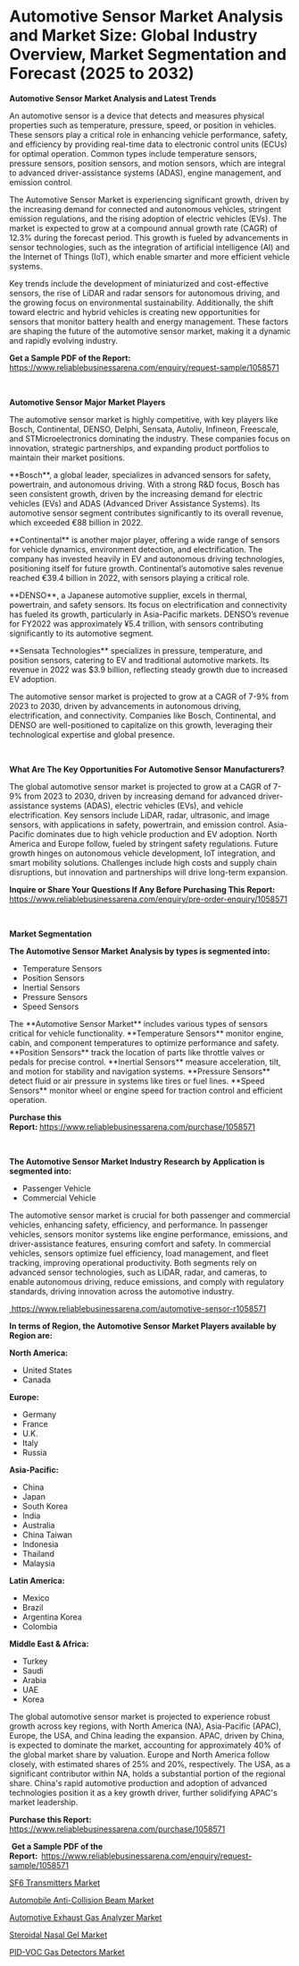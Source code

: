 <p><h1>Automotive Sensor Market Analysis and Market Size: Global Industry Overview, Market Segmentation and Forecast (2025 to 2032)</h1></p><p><strong>Automotive Sensor Market Analysis and Latest Trends</strong></p>
<p><p>An automotive sensor is a device that detects and measures physical properties such as temperature, pressure, speed, or position in vehicles. These sensors play a critical role in enhancing vehicle performance, safety, and efficiency by providing real-time data to electronic control units (ECUs) for optimal operation. Common types include temperature sensors, pressure sensors, position sensors, and motion sensors, which are integral to advanced driver-assistance systems (ADAS), engine management, and emission control.</p><p>The Automotive Sensor Market is experiencing significant growth, driven by the increasing demand for connected and autonomous vehicles, stringent emission regulations, and the rising adoption of electric vehicles (EVs). The market is expected to grow at a compound annual growth rate (CAGR) of 12.3% during the forecast period. This growth is fueled by advancements in sensor technologies, such as the integration of artificial intelligence (AI) and the Internet of Things (IoT), which enable smarter and more efficient vehicle systems.</p><p>Key trends include the development of miniaturized and cost-effective sensors, the rise of LiDAR and radar sensors for autonomous driving, and the growing focus on environmental sustainability. Additionally, the shift toward electric and hybrid vehicles is creating new opportunities for sensors that monitor battery health and energy management. These factors are shaping the future of the automotive sensor market, making it a dynamic and rapidly evolving industry.</p></p>
<p><strong>Get a Sample PDF of the Report:&nbsp;</strong> <a href="https://www.reliablebusinessarena.com/enquiry/request-sample/1058571?utm_campaign=1943&utm_medium=2&utm_source=Github&utm_content=ia&utm_term=22012025&utm_id=automotive-sensor">https://www.reliablebusinessarena.com/enquiry/request-sample/1058571</a></p>
<p>&nbsp;</p>
<p><strong>Automotive Sensor Major Market Players</strong></p>
<p><p>The automotive sensor market is highly competitive, with key players like Bosch, Continental, DENSO, Delphi, Sensata, Autoliv, Infineon, Freescale, and STMicroelectronics dominating the industry. These companies focus on innovation, strategic partnerships, and expanding product portfolios to maintain their market positions.</p><p>**Bosch**, a global leader, specializes in advanced sensors for safety, powertrain, and autonomous driving. With a strong R&D focus, Bosch has seen consistent growth, driven by the increasing demand for electric vehicles (EVs) and ADAS (Advanced Driver Assistance Systems). Its automotive sensor segment contributes significantly to its overall revenue, which exceeded €88 billion in 2022.</p><p>**Continental** is another major player, offering a wide range of sensors for vehicle dynamics, environment detection, and electrification. The company has invested heavily in EV and autonomous driving technologies, positioning itself for future growth. Continental’s automotive sales revenue reached €39.4 billion in 2022, with sensors playing a critical role.</p><p>**DENSO**, a Japanese automotive supplier, excels in thermal, powertrain, and safety sensors. Its focus on electrification and connectivity has fueled its growth, particularly in Asia-Pacific markets. DENSO’s revenue for FY2022 was approximately ¥5.4 trillion, with sensors contributing significantly to its automotive segment.</p><p>**Sensata Technologies** specializes in pressure, temperature, and position sensors, catering to EV and traditional automotive markets. Its revenue in 2022 was $3.9 billion, reflecting steady growth due to increased EV adoption.</p><p>The automotive sensor market is projected to grow at a CAGR of 7-9% from 2023 to 2030, driven by advancements in autonomous driving, electrification, and connectivity. Companies like Bosch, Continental, and DENSO are well-positioned to capitalize on this growth, leveraging their technological expertise and global presence.</p></p>
<p>&nbsp;</p>
<p><strong>What Are The Key Opportunities For Automotive Sensor Manufacturers?</strong></p>
<p><p>The global automotive sensor market is projected to grow at a CAGR of 7-9% from 2023 to 2030, driven by increasing demand for advanced driver-assistance systems (ADAS), electric vehicles (EVs), and vehicle electrification. Key sensors include LiDAR, radar, ultrasonic, and image sensors, with applications in safety, powertrain, and emission control. Asia-Pacific dominates due to high vehicle production and EV adoption. North America and Europe follow, fueled by stringent safety regulations. Future growth hinges on autonomous vehicle development, IoT integration, and smart mobility solutions. Challenges include high costs and supply chain disruptions, but innovation and partnerships will drive long-term expansion.</p></p>
<p><strong>Inquire or Share Your Questions If Any Before Purchasing This Report:</strong> <a href="https://www.reliablebusinessarena.com/enquiry/pre-order-enquiry/1058571?utm_campaign=1943&utm_medium=2&utm_source=Github&utm_content=ia&utm_term=22012025&utm_id=automotive-sensor">https://www.reliablebusinessarena.com/enquiry/pre-order-enquiry/1058571</a></p>
<p>&nbsp;</p>
<p><strong>Market Segmentation</strong></p>
<p><strong>The Automotive Sensor Market Analysis by types is segmented into:</strong></p>
<p><ul><li>Temperature Sensors</li><li>Position Sensors</li><li>Inertial Sensors</li><li>Pressure Sensors</li><li>Speed Sensors</li></ul></p>
<p><p>The **Automotive Sensor Market** includes various types of sensors critical for vehicle functionality. **Temperature Sensors** monitor engine, cabin, and component temperatures to optimize performance and safety. **Position Sensors** track the location of parts like throttle valves or pedals for precise control. **Inertial Sensors** measure acceleration, tilt, and motion for stability and navigation systems. **Pressure Sensors** detect fluid or air pressure in systems like tires or fuel lines. **Speed Sensors** monitor wheel or engine speed for traction control and efficient operation.</p></p>
<p><strong>Purchase this Report:&nbsp;</strong><a href="https://www.reliablebusinessarena.com/purchase/1058571?utm_campaign=1943&utm_medium=2&utm_source=Github&utm_content=ia&utm_term=22012025&utm_id=automotive-sensor">https://www.reliablebusinessarena.com/purchase/1058571</a></p>
<p>&nbsp;</p>
<p><strong>The Automotive Sensor Market Industry Research by Application is segmented into:</strong></p>
<p><ul><li>Passenger Vehicle</li><li>Commercial Vehicle</li></ul></p>
<p><p>The automotive sensor market is crucial for both passenger and commercial vehicles, enhancing safety, efficiency, and performance. In passenger vehicles, sensors monitor systems like engine performance, emissions, and driver-assistance features, ensuring comfort and safety. In commercial vehicles, sensors optimize fuel efficiency, load management, and fleet tracking, improving operational productivity. Both segments rely on advanced sensor technologies, such as LiDAR, radar, and cameras, to enable autonomous driving, reduce emissions, and comply with regulatory standards, driving innovation across the automotive industry.</p></p>
<p><a href="https://www.reliablebusinessarena.com/automotive-sensor-r1058571?utm_campaign=1943&utm_medium=2&utm_source=Github&utm_content=ia&utm_term=22012025&utm_id=automotive-sensor">&nbsp;https://www.reliablebusinessarena.com/automotive-sensor-r1058571</a></p>
<p><strong>In terms of Region, the Automotive Sensor Market Players available by Region are:</strong></p>
<p>
    <p> <strong> North America: </strong>
        <ul>
            <li>United States</li>
            <li>Canada</li>
        </ul>
        </p> 
    <p> <strong> Europe: </strong>
        <ul>
            <li>Germany</li>
            <li>France</li>
            <li>U.K.</li>
            <li>Italy</li>
            <li>Russia</li>
        </ul>
        </p> 
    <p> <strong> Asia-Pacific: </strong>
        <ul>
            <li>China</li>
            <li>Japan</li>
            <li>South Korea</li>
            <li>India</li>
            <li>Australia</li>
            <li>China Taiwan</li>
            <li>Indonesia</li>
            <li>Thailand</li>
            <li>Malaysia</li>
        </ul>
        </p> 
    <p> <strong> Latin America: </strong>
        <ul>
            <li>Mexico</li>
            <li>Brazil</li>
            <li>Argentina Korea</li>
            <li>Colombia</li>
        </ul>
        </p> 
    <p> <strong> Middle East & Africa: </strong>
        <ul>
            <li>Turkey</li>
            <li>Saudi</li>
            <li>Arabia</li>
            <li>UAE</li>
            <li>Korea</li>
        </ul>
    </p>
    </p>
<p><p>The global automotive sensor market is projected to experience robust growth across key regions, with North America (NA), Asia-Pacific (APAC), Europe, the USA, and China leading the expansion. APAC, driven by China, is expected to dominate the market, accounting for approximately 40% of the global market share by valuation. Europe and North America follow closely, with estimated shares of 25% and 20%, respectively. The USA, as a significant contributor within NA, holds a substantial portion of the regional share. China's rapid automotive production and adoption of advanced technologies position it as a key growth driver, further solidifying APAC's market leadership.</p></p>
<p><strong>Purchase this Report: </strong><a href="https://www.reliablebusinessarena.com/purchase/1058571?utm_campaign=1943&utm_medium=2&utm_source=Github&utm_content=ia&utm_term=22012025&utm_id=automotive-sensor">https://www.reliablebusinessarena.com/purchase/1058571</a></p>
<p>&nbsp;<strong>Get a Sample PDF of the Report:&nbsp;&nbsp;</strong><a href="https://www.reliablebusinessarena.com/enquiry/request-sample/1058571?utm_campaign=1943&utm_medium=2&utm_source=Github&utm_content=ia&utm_term=22012025&utm_id=automotive-sensor">https://www.reliablebusinessarena.com/enquiry/request-sample/1058571</a></p>
<p><strong></strong></p>
<p><p><a href="https://www.linkedin.com/pulse/sf6-transmitters-market-research-report-identifying-challenges-uibbf?utm_campaign=1943&utm_medium=2&utm_source=Github&utm_content=ia&utm_term=22012025&utm_id=automotive-sensor">SF6 Transmitters Market</a></p><p><a href="https://www.linkedin.com/pulse/detailed-examination-automobile-anti-collision-beam-market-wqbjc?utm_campaign=1943&utm_medium=2&utm_source=Github&utm_content=ia&utm_term=22012025&utm_id=automotive-sensor">Automobile Anti-Collision Beam Market</a></p><p><a href="https://www.linkedin.com/pulse/success-formula-growing-automotive-exhaust-gas-analyzer-hwf3c?utm_campaign=1943&utm_medium=2&utm_source=Github&utm_content=ia&utm_term=22012025&utm_id=automotive-sensor">Automotive Exhaust Gas Analyzer Market</a></p><p><a href="https://www.linkedin.com/pulse/key-trends-opportunities-steroidal-nasal-gel-market-from-lxvjf?utm_campaign=1943&utm_medium=2&utm_source=Github&utm_content=ia&utm_term=22012025&utm_id=automotive-sensor">Steroidal Nasal Gel Market</a></p><p><a href="https://www.linkedin.com/pulse/global-pid-voc-gas-detectors-market-forecast-year-2025-2eqnc?utm_campaign=1943&utm_medium=2&utm_source=Github&utm_content=ia&utm_term=22012025&utm_id=automotive-sensor">PID-VOC Gas Detectors Market</a></p></p>